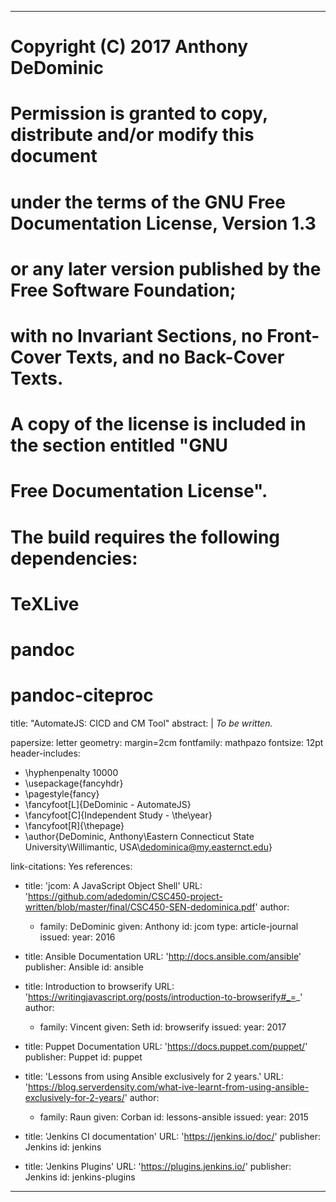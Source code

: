 
---
# Copyright (C) 2017 Anthony DeDominic
#
# Permission is granted to copy, distribute and/or modify this document
# under the terms of the GNU Free Documentation License, Version 1.3
# or any later version published by the Free Software Foundation;
# with no Invariant Sections, no Front-Cover Texts, and no Back-Cover Texts.
# A copy of the license is included in the section entitled "GNU
# Free Documentation License".

# The build requires the following dependencies:
#    TeXLive
#    pandoc 
#    pandoc-citeproc

title: "AutomateJS: CICD and CM Tool"
abstract: |
    *To be written.*

papersize: letter
geometry: margin=2cm
fontfamily: mathpazo
fontsize: 12pt
header-includes:
- \hyphenpenalty 10000
- \usepackage{fancyhdr}
- \pagestyle{fancy}
- \fancyfoot[L]{DeDominic - AutomateJS}
- \fancyfoot[C]{Independent Study - \the\year}
- \fancyfoot[R]{\thepage}
- \author{DeDominic, Anthony\\Eastern Connecticut State University\\Willimantic, USA\\dedominica@my.easternct.edu}

link-citations: Yes
references:


- title: 'jcom: A JavaScript Object Shell'
  URL: 'https://github.com/adedomin/CSC450-project-written/blob/master/final/CSC450-SEN-dedominica.pdf'
  author:
  - family: DeDominic
    given: Anthony
  id: jcom
  type: article-journal
  issued:
    year: 2016

- title: Ansible Documentation
  URL: 'http://docs.ansible.com/ansible'
  publisher: Ansible
  id: ansible

- title: Introduction to browserify
  URL: 'https://writingjavascript.org/posts/introduction-to-browserify#_=_'
  author:
  - family: Vincent
    given: Seth
  id: browserify
  issued:
    year: 2017

- title: Puppet Documentation
  URL: 'https://docs.puppet.com/puppet/'
  publisher: Puppet
  id: puppet

- title: 'Lessons from using Ansible exclusively for 2 years.'
  URL: 'https://blog.serverdensity.com/what-ive-learnt-from-using-ansible-exclusively-for-2-years/'
  author:
  - family: Raun
    given: Corban
  id: lessons-ansible
  issued:
    year: 2015

- title: 'Jenkins CI documentation'
  URL: 'https://jenkins.io/doc/'
  publisher: Jenkins
  id: jenkins

- title: 'Jenkins Plugins'
  URL: 'https://plugins.jenkins.io/'
  publisher: Jenkins
  id: jenkins-plugins
---
